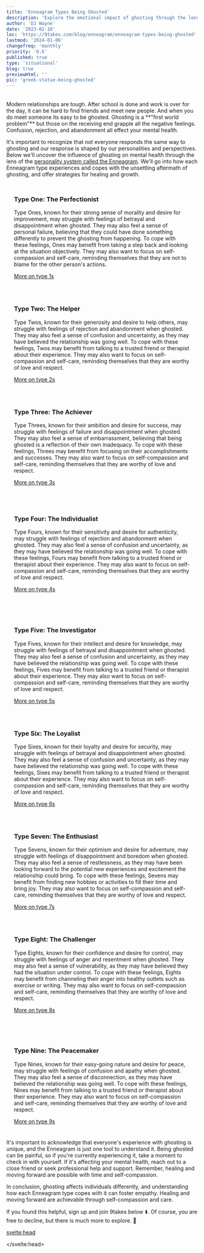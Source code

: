 ```yaml
---
title: 'Enneagram Types Being Ghosted'
description: 'Explore the emotional impact of ghosting through the lens of the Enneagram. Understand how each type copes and find empowering strategies for healing'
author: 'DJ Wayne'
date: '2023-02-10'
loc: 'https://9takes.com/blog/enneagram/enneagram-types-being-ghosted'
lastmod: '2024-01-06'
changefreq: 'monthly'
priority: '0.6'
published: true
type: 'situational'
blog: true
previewHtml: ''
pic: 'greek-statue-being-ghosted'
---
```


<script>
	import  PopCard  from "../../lib/components/atoms/PopCard.svelte";
  import MarqueeHorizontal from "../../lib/components/atoms/MarqueeHorizontal.svelte";
</script>

<div
	style="display: flex;
    justify-content: center;
    margin: 1rem 0;
	"
>
  <PopCard
		image={`/blogs/greek-statue-being-ghosted.webp`}
		showIcon={false}
		displayText=""
    altText="a person being ghosted"
    tint={false}
		subtext=""
	/>
</div>

<p class="firstLetter">Modern relationships are tough. After school is done and work is over for the day, it can be hard to find friends and meet new people. And when you do meet someone its easy to be ghosted. Ghosting is a **"first world problem"** but those on the receiving end grapple all the negative feelings. Confusion, rejection, and abandonment all effect your mental health. </p>

It's important to recognize that not everyone responds the same way to ghosting and our response is shaped by our personalities and perspectives. Below we'll uncover the influence of ghosting on mental health through the lens of the [personality system called the Enneagram](/blog/enneagram/beginners-guide-to-determining-your-enneagram-type). We'll go into how each Enneagram type experiences and copes with the unsettling aftermath of ghosting, and offer strategies for healing and growth.

 <article class="section-content">
  <h3>Type One: The Perfectionist</h3>
   Type Ones, known for their strong sense of morality and desire for improvement, may struggle
   with feelings of betrayal and disappointment when ghosted. They may also feel a sense of
   personal failure, believing that they could have done something differently to prevent the
   ghosting from happening. To cope with these feelings, Ones may benefit from taking a step back
   and looking at the situation objectively. They may also want to focus on self-compassion and
   self-care, reminding themselves that they are not to blame for the other person's actions.

[More on type 1s](/blog/enneagram/enneagram-type-1)

 </article>

<!-- <hr class="border"/>  -->
  <!-- <aside class="section-meta">
  
   <a href="/blog/enneagram/enneagram-type-1" class="a-type">Type 1</a>
   <p>The enneagram 1 is a put together creature</p>
 </aside> -->
 <article class="section-content">
   <h3>Type Two: The Helper</h3>

Type Twos, known for their generosity and desire to help others, may struggle with feelings of
rejection and abandonment when ghosted. They may also feel a sense of confusion and
uncertainty, as they may have believed the relationship was going well. To cope with these
feelings, Twos may benefit from talking to a trusted friend or therapist about their
experience. They may also want to focus on self-compassion and self-care, reminding themselves
that they are worthy of love and respect.

[More on type 2s](/blog/enneagram/enneagram-type-2)

 </article>
 <!-- <aside class="section-meta">
   <a href="/blog/enneagram/enneagram-type-2" class="a-type">Type 2</a>
   <p>The enneagram 2 is a loving creature</p>
  </aside> -->
 <article class="section-content">
   <h3>Type Three: The Achiever</h3>

Type Threes, known for their ambition and desire for success, may struggle with feelings of
failure and disappointment when ghosted. They may also feel a sense of embarrassment,
believing that being ghosted is a reflection of their own inadequacy. To cope with these
feelings, Threes may benefit from focusing on their accomplishments and successes. They may
also want to focus on self-compassion and self-care, reminding themselves that they are worthy
of love and respect.

[More on type 3s](/blog/enneagram/enneagram-type-3)

 </article>

<div style="overflow: hidden;">
<MarqueeHorizontal displayList={[{name: 'at a party 🎉', link: '/blog/enneagram/enneagram-types-at-party'}, {name: 'in stress 😰', link: '/blog/enneagram/enneagram-types-in-stress'}, {name: 'being ghosted 👻', link: '/blog/enneagram/enneagram-types-being-ghosted'}, {name: 'strengths 💪 and weaknesses', link: '/blog/enneagram/enneagram-strengths-and-weaknesses'}, {name: 'communication styles 🙊', link: '/blog/enneagram/enneagram-communication-styles'} ]} />
</div>
 <!-- <aside class="section-meta">
   <a href="/blog/enneagram/enneagram-type-3" class="a-type">Type 3</a>
   <p>The enneagram 3 is a shiny creature</p>
  </aside> -->
 <article class="section-content">
   <h3>Type Four: The Individualist</h3>

Type Fours, known for their sensitivity and desire for authenticity, may struggle with
feelings of rejection and abandonment when ghosted. They may also feel a sense of confusion
and uncertainty, as they may have believed the relationship was going well. To cope with these
feelings, Fours may benefit from talking to a trusted friend or therapist about their
experience. They may also want to focus on self-compassion and self-care, reminding themselves
that they are worthy of love and respect.

[More on type 4s](/blog/enneagram/enneagram-type-4)

 </article>

<div
	style="display: flex;
    justify-content: center;
    margin: 1rem 0;
	"
>
  <PopCard
		image={`/blogs/greek-statue-female-being-ghosted.webp`}
		showIcon={false}
		displayText=""
    altText="a girl statue being ghosted"
    tint={false}
		subtext=""
	/>
</div>
 <!-- <aside class="section-meta">
   <a href="/blog/enneagram/enneagram-type-4" class="a-type">Type 4</a>
   <p>The enneagram 4 is a complicated creature</p>
  </aside> -->
 <article class="section-content">
   <h3>Type Five: The Investigator</h3>

Type Fives, known for their intellect and desire for knowledge, may struggle with feelings of
betrayal and disappointment when ghosted. They may also feel a sense of confusion and
uncertainty, as they may have believed the relationship was going well. To cope with these
feelings, Fives may benefit from talking to a trusted friend or therapist about their
experience. They may also want to focus on self-compassion and self-care, reminding themselves
that they are worthy of love and respect.

[More on type 5s](/blog/enneagram/enneagram-type-5)

 </article>
 <!-- <aside class="section-meta">
   <a href="/blog/enneagram/enneagram-type-5" class="a-type">Type 5</a>
   <p>The enneagram 5 is a mysterious creature</p>
  </aside> -->
 <article class="section-content">
   <h3>Type Six: The Loyalist</h3>

Type Sixes, known for their loyalty and desire for security, may struggle with feelings of
betrayal and disappointment when ghosted. They may also feel a sense of confusion and
uncertainty, as they may have believed the relationship was going well. To cope with these
feelings, Sixes may benefit from talking to a trusted friend or therapist about their
experience. They may also want to focus on self-compassion and self-care, reminding themselves
that they are worthy of love and respect.

[More on type 6s](/blog/enneagram/enneagram-type-6)

 </article>
 <!-- <aside class="section-meta">
   <a href="/blog/enneagram/enneagram-type-6" class="a-type">Type 6</a>
   <p>The enneagram 6 is a wary creature</p>
  </aside> -->
 <article class="section-content">
   <h3>Type Seven: The Enthusiast</h3>

Type Sevens, known for their optimism and desire for adventure, may struggle with feelings of
disappointment and boredom when ghosted. They may also feel a sense of restlessness, as they
may have been looking forward to the potential new experiences and excitement the relationship
could bring. To cope with these feelings, Sevens may benefit from finding new hobbies or
activities to fill their time and bring joy. They may also want to focus on self-compassion
and self-care, reminding themselves that they are worthy of love and respect.

[More on type 7s](/blog/enneagram/enneagram-type-7)

 </article>
 <!-- <aside class="section-meta">
   <a href="/blog/enneagram/enneagram-type-7" class="a-type">Type 7</a>
   <p>The enneagram 7 is a joyful creature</p>
  </aside> -->
 <article class="section-content">
   <h3>Type Eight: The Challenger</h3>

Type Eights, known for their confidence and desire for control, may struggle with feelings of
anger and resentment when ghosted. They may also feel a sense of vulnerability, as they may
have believed they had the situation under control. To cope with these feelings, Eights may
benefit from channeling their anger into healthy outlets such as exercise or writing. They may
also want to focus on self-compassion and self-care, reminding themselves that they are worthy
of love and respect.

[More on type 8s](/blog/enneagram/enneagram-type-8)

 </article>

<div
	style="display: flex;
    justify-content: center;
    margin: 1rem 0;
	"
>
  <PopCard
		image={`/blogs/greek-statues-two-females-on-phones.webp`}
		showIcon={false}
		displayText=""
    altText="a girl statue being ghosted"
    tint={false}
		subtext=""
	/>
</div>
 <!-- <aside class="section-meta">
   <a href="/blog/enneagram/enneagram-type-8" class="a-type">Type 8</a>
   <p>The enneagram 8 is a strong creature</p>
  </aside> -->
 <article class="section-content">
   <h3>Type Nine: The Peacemaker</h3>

Type Nines, known for their easy-going nature and desire for peace, may struggle with feelings of confusion and apathy when ghosted. They may also feel a sense of disconnection, as they may have believed the relationship was going well. To cope with these feelings, Nines may benefit from talking to a trusted friend or therapist about their experience. They may also want to focus on self-compassion and self-care, reminding themselves that they are worthy of love and respect.

[More on type 9s](/blog/enneagram/enneagram-type-9)

 </article>
 <!-- <aside class="section-meta">
   <a href="/blog/enneagram/enneagram-type-9" class="a-type">Type 9</a>
   <p>The enneagram 9 is a easy going creature</p>
  </aside> -->

It's important to acknowledge that everyone's experience with ghosting is unique, and the Enneagram is just one tool to understand it. Being ghosted can be painful, so if you're currently experiencing it, take a moment to check in with yourself. If it's affecting your mental health, reach out to a close friend or seek professional help and support. Remember, healing and moving forward are possible with time and self-compassion.

In conclusion, ghosting affects individuals differently, and understanding how each Enneagram type copes with it can foster empathy. Healing and moving forward are achievable through self-compassion and care.

If you found this helpful, sign up and join 9takes below ⬇️. Of course, you are free to decline, but there is much more to explore. 🚀

<svelte:head>

 <script type="application/ld+json">
  {
  "@context": "http://schema.org",
  "@type": "BlogPosting",
  "articleBody": "Ghosting is a term used to describe the act of suddenly ceasing all communication with someone without any explanation. It's a phenomenon that's become increasingly common in the digital age, and it can be particularly painful for those on the receiving end. In this blog post, we'll explore how each Enneagram type responds to ghosting and what it can reveal about their personalities. From the angry and confrontational to the hurt and withdrawn, we'll take a closer look at the different ways that each type handles being ghosted. Whether you've been ghosted yourself or you're just curious about the Enneagram, this post will provide valuable insights into how each type responds to this modern dating dilemma.",
  "creator": {
        "@type": "Person",
        "name": "DJ Wayne",
        "sameAs": ["https://www.instagram.com/djwayne3/", "https://www.youtube.com/@djwayne3", "https://www.linkedin.com/in/davidtwayne/", "https://twitter.com/djwayne3"
        ]
      },
  "author": {
    "@type": "Person",
    "name": "DJ Wayne",
    "sameAs": ["https://www.instagram.com/djwayne3/", "https://www.youtube.com/@djwayne3", "https://www.linkedin.com/in/davidtwayne/", "https://twitter.com/djwayne3"
        ]
  },
  "dateModified": {
    "@type": "Date",
    "@value": "2024-01-06"
  },
  "datePublished": {
    "@type": "Date",
    "@value": "2023-02-10"
  },
  "image": {
    "@type": "ImageObject",
    "height": 900,
    "url": "https://9takes.com/blogs/greek-statue-being-ghosted.webp",
    "width": 900
  },
  "description": "Find out how each Enneagram type responds to ghosting, and what it can reveal about their personalities.",
  "headline": "Ghosting and the Enneagram: How Each Type Responds",
  "mainEntityOfPage": {
    "@id": "https://9takes.com/blog/enneagram/enneagram-types-being-ghosted",
    "@type": "WebPage"
  },
  "mentions": {
              "@type": "Thing",
              "name": "Enneagram of Personality",
              "description": "The Enneagram of Personality or simply the Enneagram is a model of the human psyche which is principally understood and taught as a typology of nine interconnected personality types. Although the origins and history of ideas associated with the Enneagram of Personality are disputed contemporary approaches are principally derived from the teachings of the Bolivian psycho-spiritual teacher Oscar Ichazo from the 1950s and the Chilean psychiatrist Claudio Naranjo from the 1970s",
              "SameAs": [
                  "https://www.wikidata.org/wiki/Q273047",
                  "http://en.wikipedia.org/wiki/Enneagram_of_Personality"
              ]
      },
  "publisher": {
        "@type": "Organization",
        "sameAs": ["https://www.instagram.com/9takesdotcom/", "https://twitter.com/9takesdotcom"],
        "logo": {
          "@type": "ImageObject",
          "url": "https://9takes.com/brand/darkRubix.png"
        },
        "name": "9takes"
      }
}
</script>

</svelte:head>

<style lang="scss">
   .section-content {
        /*border-right: 4px solid slategrey;*/
        margin: 10px;
        padding: 10px;
        transition: transform .7s ease-in-out;
        flex: 1;
    }

   aside::-webkit-scrollbar {
        width: 4px;
    }
   aside::-webkit-scrollbar-track {
        box-shadow: 0 0 4px slategrey;
    }
   aside::-webkit-scrollbar-thumb {
        background-color: slategrey;
        /*outline: .5px solid slategrey;*/
    }
   @media all and (max-width: 576px) {
        
       .section-content {
            /*border-right: 4px solid slategrey;*/
            margin: 10px;
            padding: 10px;
            /*transition: transform .7s ease-in-out;*/
            /*flex: 1;*/
        }
       
   }
</style>
